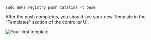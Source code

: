 ```shell
sudo anka registry push catalina -t base
```

After the push completes, you should see your new Template in the "Templates" section of the controller UI.

![Your first template](/images/getting-started/push-template.png)